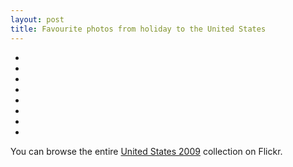 ```yaml
---
layout: post
title: Favourite photos from holiday to the United States
---
```


<ul class="images">
  <li><a href="http://www.flickr.com/photos/tatejohnson/3965214768/"><img src="http://farm3.static.flickr.com/2560/3965214768_8d886e4c72_t.jpg" alt="" /></a></li>
  <li><a href="http://www.flickr.com/photos/tatejohnson/3965212388/"><img src="http://farm3.static.flickr.com/2626/3965212388_ba34281d73_t.jpg" alt="" /></a></li>
  <li><a href="http://www.flickr.com/photos/tatejohnson/3967441687/"><img src="http://farm3.static.flickr.com/2499/3967441687_f2041e8b5e_t.jpg" alt="" /></a></li>
  <li><a href="http://www.flickr.com/photos/tatejohnson/3968275424/"><img src="http://farm3.static.flickr.com/2596/3968275424_765e4d1534_t.jpg" alt="" /></a></li>
  <li><a href="http://www.flickr.com/photos/tatejohnson/3967462695/"><img src="http://farm3.static.flickr.com/2516/3967462695_aa175b610b_t.jpg" alt="" /></a></li>
  <li><a href="http://www.flickr.com/photos/tatejohnson/3946456902/"><img src="http://farm3.static.flickr.com/2476/3946456902_a2833ec203_t.jpg" alt="" /></a></li>
  <li><a href="http://www.flickr.com/photos/tatejohnson/3958303537/"><img src="http://farm3.static.flickr.com/2446/3958303537_7ca0a37b9d_t.jpg" alt="" /></a></li>
  <li><a href="http://www.flickr.com/photos/tatejohnson/3958302527/"><img src="http://farm3.static.flickr.com/2524/3958302527_bb9fe7ff12_t.jpg" alt="" /></a></li>
</ul>

<div class="clear_both" />

You can browse the entire [United States 2009](http://www.flickr.com/photos/tatejohnson/collections/72157622511027402/) collection on Flickr.
